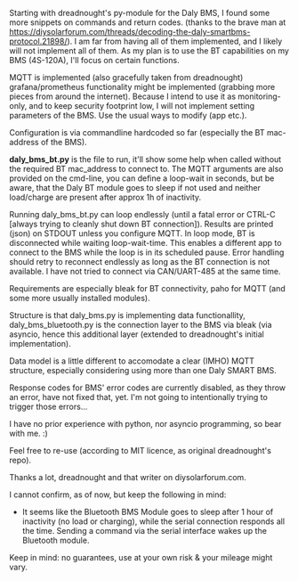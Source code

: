 Starting with dreadnought's py-module for the Daly BMS, I found some more snippets on commands and return codes. (thanks to the brave man at https://diysolarforum.com/threads/decoding-the-daly-smartbms-protocol.21898/).
I am far from having all of them implemented, and I likely will not implement all of them.
As my plan is to use the BT capabilities on my BMS (4S-120A), I'll focus on certain functions.

MQTT is implemented (also gracefully taken from dreadnought) grafana/prometheus functionality might be implemented (grabbing more pieces from around the internet). Because I intend to use it as monitoring-only, and to keep security footprint low, I will not implement setting parameters of the BMS. Use the usual ways to modify (app etc.).

Configuration is via commandline hardcoded so far (especially the BT mac-address of the BMS).

**daly_bms_bt.py** is the file to run, it'll show some help when called without the required BT mac_address to connect to. The MQTT arguments are also provided on the cmd-line, you can define a loop-wait in seconds, but be aware, that the Daly BT module goes to sleep if not used and neither load/charge are present after approx 1h of inactivity.

Running daly_bms_bt.py can loop endlessly (until a fatal error or CTRL-C [always trying to cleanly shut down BT connection]). Results are printed (json) on STDOUT unless you configure MQTT. In loop mode, BT is disconnected while waiting loop-wait-time. This enables a different app to connect to the BMS while the loop is in its scheduled pause. Error handling should retry to reconnect endlessly as long as the BT connection is not available.
I have not tried to connect via CAN/UART-485 at the same time.

Requirements are especially bleak for BT connectivity, paho for MQTT (and some more usually installed modules).

Structure is that daly_bms.py is implementing data functionallity, daly_bms_bluetooth.py is the connection layer to the BMS via bleak (via asyncio, hence this additional layer (extended to dreadnought's initial implementation).

Data model is a little different to accomodate a clear (IMHO) MQTT structure, especially considering using more than one Daly SMART BMS.

Response codes for BMS' error codes are currently disabled, as they throw an error, have not fixed that, yet. I'm not going to intentionally trying to trigger those errors...

I have no prior experience with python, nor asyncio programming, so bear with me. :)

Feel free to re-use (according to MIT licence, as original dreadnought's repo).

Thanks a lot, dreadnought and that writer on diysolarforum.com.

I cannot confirm, as of now, but keep the following in mind:
- It seems like the Bluetooth BMS Module goes to sleep after 1 hour of inactivity (no load or charging), while the serial connection responds all the time. Sending a command via the serial interface wakes up the Bluetooth module.

Keep in mind: no guarantees, use at your own risk & your mileage might vary.